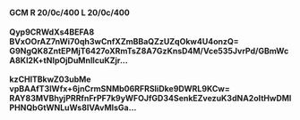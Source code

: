 #### GCM R 20/0c/400 L 20/0c/400
**Qyp9CRWdXs4BEFA8**<br/>**BVxOOrAZ7nWi70qh3wCnfXZmBBaQZzUZqOkw4U4onzQ=**<br/>**G9NgQK8ZntEPMjT6427oXRmTsZ8A7GzKnsD4M/Vce535JvrPd/GBmWcA8KI2K+tNIpOjDuMnIIcuKZjr...**<br/><br/>
**kzCHlTBkwZ03ubMe**<br/>**vpBAAfT3IWfx+6jnCrmSNMb06RFRSliDke9DWRL9KCw=**<br/>**RAY83MVBhyjPRRfnFrPF7k9yWFOJfGD34SenkEZvezuK3dNA2oItHwDMlPHNQbGtWNLuWs8IVAvMIsGa...**